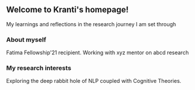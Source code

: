## Welcome to Kranti's homepage!

My learnings and reflections in the research journey I am set through

### About myself

Fatima Fellowship'21 recipient. Working with xyz mentor on abcd research

### My research interests

Exploring the deep rabbit hole of NLP coupled with Cognitive Theories.
